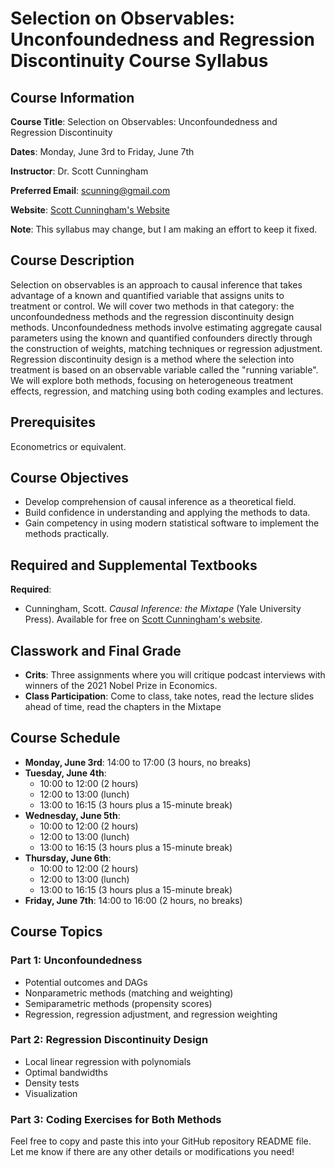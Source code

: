# Selection on Observables: Unconfoundedness and Regression Discontinuity Course Syllabus

## Course Information
**Course Title**: Selection on Observables: Unconfoundedness and Regression Discontinuity

**Dates**: Monday, June 3rd to Friday, June 7th

**Instructor**: Dr. Scott Cunningham

**Preferred Email**: scunning@gmail.com

**Website**: [Scott Cunningham's Website](https://www.scunning.com)

**Note**: This syllabus may change, but I am making an effort to keep it fixed.

## Course Description
Selection on observables is an approach to causal inference that takes advantage of a known and quantified variable that assigns units to treatment or control.  We will cover two methods in that category: the unconfoundedness methods and the regression discontinuity design methods.  Unconfoundedness methods involve estimating aggregate causal parameters using the known and quantified confounders directly through the construction of weights, matching techniques or regression adjustment.  Regression discontinuity design is a method where the selection into treatment is based on an observable variable called the "running variable".  We will explore both methods, focusing on heterogeneous treatment effects, regression, and matching using both coding examples and lectures.

## Prerequisites
Econometrics or equivalent.

## Course Objectives
- Develop comprehension of causal inference as a theoretical field.
- Build confidence in understanding and applying the methods to data.
- Gain competency in using modern statistical software to implement the methods practically.

## Required and Supplemental Textbooks
**Required**:  
- Cunningham, Scott. _Causal Inference: the Mixtape_ (Yale University Press). Available for free on [Scott Cunningham's website](https://mixtape.scunning.com).

## Classwork and Final Grade
- **Crits**: Three assignments where you will critique podcast interviews with winners of the 2021 Nobel Prize in Economics. 
- **Class Participation**: Come to class, take notes, read the lecture slides ahead of time, read the chapters in the Mixtape
   
## Course Schedule
- **Monday, June 3rd**: 14:00 to 17:00 (3 hours, no breaks)
- **Tuesday, June 4th**:
  - 10:00 to 12:00 (2 hours)
  - 12:00 to 13:00 (lunch)
  - 13:00 to 16:15 (3 hours plus a 15-minute break)
- **Wednesday, June 5th**:
  - 10:00 to 12:00 (2 hours)
  - 12:00 to 13:00 (lunch)
  - 13:00 to 16:15 (3 hours plus a 15-minute break)
- **Thursday, June 6th**:
  - 10:00 to 12:00 (2 hours)
  - 12:00 to 13:00 (lunch)
  - 13:00 to 16:15 (3 hours plus a 15-minute break)
- **Friday, June 7th**: 14:00 to 16:00 (2 hours, no breaks)

## Course Topics
### Part 1: Unconfoundedness
- Potential outcomes and DAGs
- Nonparametric methods (matching and weighting)
- Semiparametric methods (propensity scores)
- Regression, regression adjustment, and regression weighting

### Part 2: Regression Discontinuity Design
- Local linear regression with polynomials
- Optimal bandwidths
- Density tests
- Visualization

### Part 3: Coding Exercises for Both Methods

Feel free to copy and paste this into your GitHub repository README file. Let me know if there are any other details or modifications you need!
